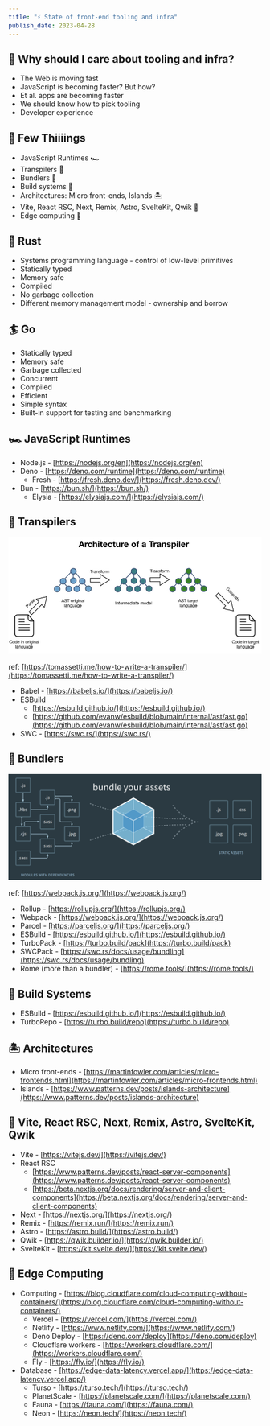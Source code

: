 ```yaml
---
title: "⚡ State of front-end tooling and infra"
publish_date: 2023-04-28
---
```


## 🤔 Why should I care about tooling and infra?

- The Web is moving fast
- JavaScript is becoming faster? But how?
- Et al. apps are becoming faster
- We should know how to pick tooling
- Developer experience

## 🤯 Few Thiiiings

- JavaScript Runtimes 🏎️
- Transpilers 📑
- Bundlers 🧵
- Build systems 🔨
- Architectures: Micro front-ends, Islands 🏝️
- Vite, React RSC, Next, Remix, Astro, SvelteKit, Qwik 🗿
- Edge computing 🤖

## 🦀 Rust

- Systems programming language - control of low-level primitives
- Statically typed
- Memory safe
- Compiled
- No garbage collection
- Different memory management model - ownership and borrow

## **🏄** Go

- Statically typed
- Memory safe
- Garbage collected
- Concurrent
- Compiled
- Efficient
- Simple syntax
- Built-in support for testing and benchmarking

## 🏎️ JavaScript Runtimes

- Node.js - [https://nodejs.org/en](https://nodejs.org/en)
- Deno - [https://deno.com/runtime](https://deno.com/runtime)
  - Fresh - [https://fresh.deno.dev/](https://fresh.deno.dev/)
- Bun - [https://bun.sh/](https://bun.sh/)
  - Elysia - [https://elysiajs.com/](https://elysiajs.com/)

## 📑 Transpilers

![Transpiler-Architecture.001.jpeg](Transpiler-Architecture.001.jpeg)

ref: [https://tomassetti.me/how-to-write-a-transpiler/](https://tomassetti.me/how-to-write-a-transpiler/)

- Babel - [https://babeljs.io/](https://babeljs.io/)
- ESBuild
  - [https://esbuild.github.io/](https://esbuild.github.io/)
  - [https://github.com/evanw/esbuild/blob/main/internal/ast/ast.go](https://github.com/evanw/esbuild/blob/main/internal/ast/ast.go)
- SWC - [https://swc.rs/](https://swc.rs/)

## 🧵 Bundlers

![webpack.png](webpack.png)

ref: [https://webpack.js.org/](https://webpack.js.org/)

- Rollup - [https://rollupjs.org/](https://rollupjs.org/)
- Webpack - [https://webpack.js.org/](https://webpack.js.org/)
- Parcel - [https://parceljs.org/](https://parceljs.org/)
- ESBuild - [https://esbuild.github.io/](https://esbuild.github.io/)
- TurboPack - [https://turbo.build/pack](https://turbo.build/pack)
- SWCPack - [https://swc.rs/docs/usage/bundling](https://swc.rs/docs/usage/bundling)
- Rome (more than a bundler) - [https://rome.tools/](https://rome.tools/)

## 🔨 Build Systems

- ESBuild - [https://esbuild.github.io/](https://esbuild.github.io/)
- TurboRepo - [https://turbo.build/repo](https://turbo.build/repo)

## 🏝️ Architectures

- Micro front-ends - [https://martinfowler.com/articles/micro-frontends.html](https://martinfowler.com/articles/micro-frontends.html)
- Islands - [https://www.patterns.dev/posts/islands-architecture](https://www.patterns.dev/posts/islands-architecture)

## 🗿 Vite, React RSC, Next, Remix, Astro, SvelteKit, Qwik

- Vite - [https://vitejs.dev/](https://vitejs.dev/)
- React RSC
  - [https://www.patterns.dev/posts/react-server-components](https://www.patterns.dev/posts/react-server-components)
  - [https://beta.nextjs.org/docs/rendering/server-and-client-components](https://beta.nextjs.org/docs/rendering/server-and-client-components)
- Next - [https://nextjs.org/](https://nextjs.org/)
- Remix - [https://remix.run/](https://remix.run/)
- Astro - [https://astro.build/](https://astro.build/)
- Qwik - [https://qwik.builder.io/](https://qwik.builder.io/)
- SvelteKit - [https://kit.svelte.dev/](https://kit.svelte.dev/)

## 🤖 Edge Computing

- Computing - [https://blog.cloudflare.com/cloud-computing-without-containers/](https://blog.cloudflare.com/cloud-computing-without-containers/)
  - Vercel - [https://vercel.com/](https://vercel.com/)
  - Netlify - [https://www.netlify.com/](https://www.netlify.com/)
  - Deno Deploy - [https://deno.com/deploy](https://deno.com/deploy)
  - Cloudflare workers - [https://workers.cloudflare.com/](https://workers.cloudflare.com/)
  - Fly - [https://fly.io/](https://fly.io/)
- Database - [https://edge-data-latency.vercel.app/](https://edge-data-latency.vercel.app/)
  - Turso - [https://turso.tech/](https://turso.tech/)
  - PlanetScale - [https://planetscale.com/](https://planetscale.com/)
  - Fauna - [https://fauna.com/](https://fauna.com/)
  - Neon - [https://neon.tech/](https://neon.tech/)
